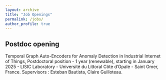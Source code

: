 ```yaml
---
layout: archive
title: "Job Openings"
permalink: /jobs/
author_profile: true
---
```


## Postdoc opening

Temporal Graph Auto-Encoders for Anomaly Detection in Industrial Internet of Things, Postdoctoral position - 1 year (renewable), starting in January 2025 - LISIC Laboratory - Université du Littoral Côte d’Opale - Saint Omer, France. 
Supervisors : Esteban Bautista, Claire Guilloteau.
